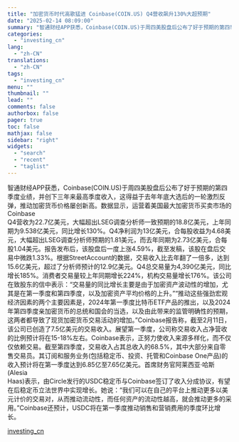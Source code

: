 ```yaml
---
title: "加密货币时代高歌猛进 Coinbase(COIN.US) Q4营收飙升130%大超预期"
date: "2025-02-14 08:09:00"
summary: "智通财经APP获悉，Coinbase(COIN.US)于周四美股盘后公布了好于预期的第四季度业绩，..."
categories:
  - "investing_cn"
lang:
  - "zh-CN"
translations:
  - "zh-CN"
tags:
  - "investing_cn"
menu: ""
thumbnail: ""
lead: ""
comments: false
authorbox: false
pager: true
toc: false
mathjax: false
sidebar: "right"
widgets:
  - "search"
  - "recent"
  - "taglist"
---
```


智通财经APP获悉，Coinbase(COIN.US)于周四美股盘后公布了好于预期的第四季度业绩，并创下三年来最高季度收入，这得益于去年年底大选后的一轮激烈反弹，推动加密货币价格屡创新高。数据显示，运营着美国最大加密货币买卖市场的Coinbase   
Q4营收为22.7亿美元，大幅超出LSEG调查分析师一致预期的18.8亿美元，上年同期为9.538亿美元，同比增长130%。Q4净利润为13亿美元，合每股收益为4.68美元，大幅超出LSEG调查分析师预期的1.81美元，而去年同期为2.73亿美元，合每股1.04美元。报告发布后，该股盘后一度上涨4.59%，截至发稿，该股在盘后交易中微跌1.33%。根据StreetAccount的数据，交易收入比去年翻了一倍多，达到15.6亿美元，超过了分析师预计的12.9亿美元。Q4总交易量为4,390亿美元，同比增长185%。消费者交易量较上年同期增长224%，机构交易量增长176%。该公司在致股东的信中表示：“交易量的同比增长主要是由于加密资产波动性的增加，尤其是在第一季度和第四季度，以及加密资产平均价格的上升。”“推动这些强劲宏观经济因素的两个主要因素是，2024年第一季度比特币ETF产品的推出，以及2024年第四季度亲加密货币的总统和国会的当选，以及由此带来的监管明确性的预期，这两者都导致了现货加密货币交易活动的增加。”Coinbase报告称，截至2月11日，该公司已创造了7.5亿美元的交易收入。展望第一季度，公司称交易收入占净营收的比例预计将在15-18%左右。Coinbase表示，正努力使收入来源多样化，而不仅仅依赖交易。截至第四季度，交易收入占其总收入的68.5%，其中大部分来自零售交易员。其订阅和服务业务(包括稳定币、投资、托管和Coinbase One产品)的收入预计将在第一季度达到6.85亿至7.65亿美元。首席财务官阿莱西亚·哈斯(Alesia   
Haas)表示，由Circle发行的USDC稳定币与Coinbase签订了收入分成协议，有望在后稳定币立法世界中实现增长。她说：“我们可以在自己的平台上推动更多以美元计价的交易对，从而推动流动性，而任何资产的流动性越高，就会推动更多的采用。”Coinbase还预计，USDC将在第一季度推动销售和营销费用的季度环比增长。

[investing_cn](https://cn.investing.com/news/stock-market-news/article-2671166)
